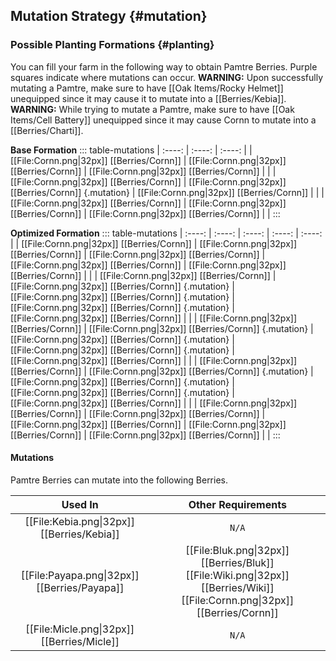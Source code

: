 ## Mutation Strategy {#mutation}

### Possible Planting Formations {#planting}

You can fill your farm in the following way to obtain Pamtre Berries. Purple squares indicate where mutations can occur.
**WARNING:** Upon successfully mutating a Pamtre, make sure to have [[Oak Items/Rocky Helmet]] unequipped since it may cause it to mutate into a [[Berries/Kebia]].
**WARNING:** While trying to mutate a Pamtre, make sure to have [[Oak Items/Cell Battery]] unequipped since it may cause Cornn to mutate into a [[Berries/Charti]].

**Base Formation**
::: table-mutations
| :----: | :----: | :----: |
| [[File:Cornn.png\|32px]] [[Berries/Cornn]] | [[File:Cornn.png\|32px]] [[Berries/Cornn]] | [[File:Cornn.png\|32px]] [[Berries/Cornn]] | |
| [[File:Cornn.png\|32px]] [[Berries/Cornn]] | [[File:Cornn.png\|32px]] [[Berries/Cornn]] {.mutation} | [[File:Cornn.png\|32px]] [[Berries/Cornn]] | |
| [[File:Cornn.png\|32px]] [[Berries/Cornn]] | [[File:Cornn.png\|32px]] [[Berries/Cornn]] | [[File:Cornn.png\|32px]] [[Berries/Cornn]] | |
:::

**Optimized Formation**
::: table-mutations
| :----: | :----: | :----: | :----: | :----: |
| [[File:Cornn.png\|32px]] [[Berries/Cornn]] | [[File:Cornn.png\|32px]] [[Berries/Cornn]] | [[File:Cornn.png\|32px]] [[Berries/Cornn]] | [[File:Cornn.png\|32px]] [[Berries/Cornn]] | [[File:Cornn.png\|32px]] [[Berries/Cornn]] | |
| [[File:Cornn.png\|32px]] [[Berries/Cornn]] | [[File:Cornn.png\|32px]] [[Berries/Cornn]] {.mutation} | [[File:Cornn.png\|32px]] [[Berries/Cornn]] {.mutation} | [[File:Cornn.png\|32px]] [[Berries/Cornn]] {.mutation} | [[File:Cornn.png\|32px]] [[Berries/Cornn]] | |
| [[File:Cornn.png\|32px]] [[Berries/Cornn]] | [[File:Cornn.png\|32px]] [[Berries/Cornn]] {.mutation} | [[File:Cornn.png\|32px]] [[Berries/Cornn]] {.mutation} | [[File:Cornn.png\|32px]] [[Berries/Cornn]] {.mutation} | [[File:Cornn.png\|32px]] [[Berries/Cornn]] | |
| [[File:Cornn.png\|32px]] [[Berries/Cornn]] | [[File:Cornn.png\|32px]] [[Berries/Cornn]] {.mutation} | [[File:Cornn.png\|32px]] [[Berries/Cornn]] {.mutation} | [[File:Cornn.png\|32px]] [[Berries/Cornn]] {.mutation} | [[File:Cornn.png\|32px]] [[Berries/Cornn]] | |
| [[File:Cornn.png\|32px]] [[Berries/Cornn]] | [[File:Cornn.png\|32px]] [[Berries/Cornn]] | [[File:Cornn.png\|32px]] [[Berries/Cornn]] | [[File:Cornn.png\|32px]] [[Berries/Cornn]] | [[File:Cornn.png\|32px]] [[Berries/Cornn]] | |
:::

#### Mutations
Pamtre Berries can mutate into the following Berries.

| Used In                                       | Other Requirements |
| :---:                                         | :---: |
| [[File:Kebia.png\|32px]] [[Berries/Kebia]]    | `N/A` |
| [[File:Payapa.png\|32px]] [[Berries/Payapa]]  | [[File:Bluk.png\|32px]] [[Berries/Bluk]] [[File:Wiki.png\|32px]] [[Berries/Wiki]] [[File:Cornn.png\|32px]] [[Berries/Cornn]] |
| [[File:Micle.png\|32px]] [[Berries/Micle]]    | `N/A` |
